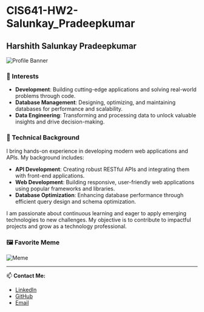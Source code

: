 # CIS641-HW2-Salunkay_Pradeepkumar

## Harshith Salunkay Pradeepkumar

![Profile Banner](https://www.imghippo.com/i/ohgYv1726160566.png)

### 🚀 Interests
- **Development**: Building cutting-edge applications and solving real-world problems through code.
- **Database Management**: Designing, optimizing, and maintaining databases for performance and scalability.
- **Data Engineering**: Transforming and processing data to unlock valuable insights and drive decision-making.

### 💼 Technical Background

I bring hands-on experience in developing modern web applications and APIs. My background includes:

- **API Development**: Creating robust RESTful APIs and integrating them with front-end applications.
- **Web Development**: Building responsive, user-friendly web applications using popular frameworks and libraries.
- **Database Optimization**: Enhancing database performance through efficient query design and schema optimization.

I am passionate about continuous learning and eager to apply emerging technologies to new challenges. My objective is to contribute to impactful projects and grow as a technology professional.

### 🖼️ Favorite Meme
![Meme](https://fiverr-res.cloudinary.com/images/q_auto,f_auto/gigs/137832563/original/076bb0e0a1e4735f37829d90a0113bc61dccdb7e/do-some-dank-memes-and-i-can-edit-some-funny-videos.png)

---

📫 **Contact Me:**
- [LinkedIn](https://www.linkedin.com/in/harshithsp)
- [GitHub](https://github.com/harshithchintu)
- [Email](mailto:hspharshith@gmail.com)


